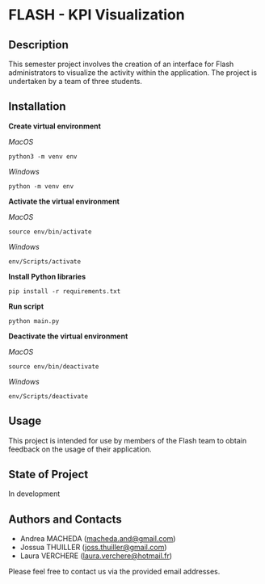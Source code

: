 # FLASH - KPI Visualization

## Description
This semester project involves the creation of an interface for Flash administrators to visualize the activity within the application. The project is undertaken by a team of three students.

## Installation
**Create virtual environment**
  
*MacOS*
```
python3 -m venv env
```
*Windows*
```
python -m venv env
```
  
**Activate the virtual environment**
  
*MacOS*
```
source env/bin/activate
```
*Windows*
```
env/Scripts/activate
```
  
**Install Python libraries**
```
pip install -r requirements.txt
```
**Run script**
```
python main.py
```

**Deactivate the virtual environment**
  
*MacOS*
```
source env/bin/deactivate
```
*Windows*
```
env/Scripts/deactivate
```

## Usage
This project is intended for use by members of the Flash team to obtain feedback on the usage of their application.

## State of Project
In development

## Authors and Contacts
- Andrea MACHEDA (macheda.and@gmail.com)
- Jossua THUILLER (joss.thuiller@gmail.com)
- Laura VERCHERE (laura.verchere@hotmail.fr)

Please feel free to contact us via the provided email addresses.